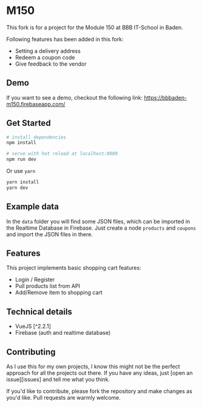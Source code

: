 # M150
This fork is for a project for the Module 150 at BBB IT-School in Baden.

Following features has been added in this fork:
* Setting a delivery address
* Redeem a coupon code
* Give feedback to the vendor

## Demo
If you want to see a demo, checkout the following link:
https://bbbaden-m150.firebaseapp.com/

## Get Started

``` bash
# install dependencies
npm install

# serve with hot reload at localhost:8080
npm run dev
```

Or use `yarn`
``` bash
yarn install
yarn dev
```

## Example data
In the `data` folder you will find some JSON files, which can be imported in the Realtime Database in Firebase. Just create a node `products` and `coupons` and import the JSON files in there.

## Features

This project implements basic shopping cart features:
* Login / Register
* Pull products list from API
* Add/Remove item to shopping cart

## Technical details

* VueJS [^2.2.1]
* Firebase (auth and realtime database)

## Contributing

As I use this for my own projects, I know this might not be the perfect approach
for all the projects out there. If you have any ideas, just
[open an issue][issues] and tell me what you think.

If you'd like to contribute, please fork the repository and make changes as
you'd like. Pull requests are warmly welcome.
